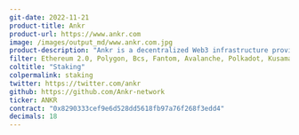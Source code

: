 ```yaml
---
git-date: 2022-11-21
product-title: Ankr
product-url: https://www.ankr.com
image: /images/output_md/www.ankr.com.jpg
product-description: "Ankr is a decentralized Web3 infrastructure provider that operates an array of globally-distributed nodes serving 50 blockchain networks and RPC services to 18+ blockchains."
filter: Ethereum 2.0, Polygon, Bcs, Fantom, Avalanche, Polkadot, Kusama
coltitle: "Staking"
colpermalink: staking
twitter: https://twitter.com/ankr
github: https://github.com/Ankr-network
ticker: ANKR
contract: "0x8290333cef9e6d528dd5618fb97a76f268f3edd4"
decimals: 18
---
```

